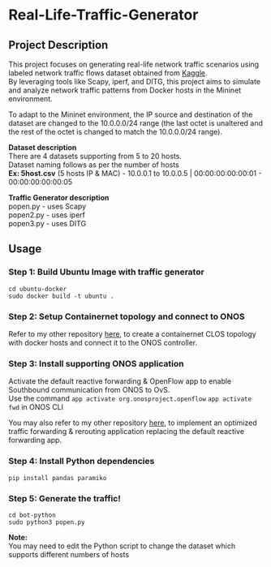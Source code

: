 # Real-Life-Traffic-Generator

## Project Description
This project focuses on generating real-life network traffic scenarios using labeled network traffic flows dataset obtained from [Kaggle](https://www.kaggle.com/datasets/jsrojas/labeled-network-traffic-flows-114-applications/data). <br>
By leveraging tools like Scapy, iperf, and DITG, this project aims to simulate and analyze network traffic patterns from Docker hosts in the Mininet environment. <br>

To adapt to the Mininet environment, the IP source and destination of the dataset are changed to the 10.0.0.0/24 range (the last octet is unaltered and the rest of the octet is changed to match the 10.0.0.0/24 range). <br>

**Dataset description** <br>
There are 4 datasets supporting from 5 to 20 hosts. <br>
Dataset naming follows as per the number of hosts <br>
**Ex: 5host.csv** (5 hosts IP & MAC) - 10.0.0.1 to 10.0.0.5 | 00:00:00:00:00:01 - 00:00:00:00:00:05

**Traffic Generator description** <br>
popen.py - uses Scapy <br>
popen2.py - uses iperf <br>
popen3.py - uses DITG <br>

## Usage
### Step 1: Build Ubuntu Image with traffic generator
```
cd ubuntu-docker
sudo docker build -t ubuntu .
```

### Step 2: Setup Containernet topology and connect to ONOS
Refer to my other repository [here](https://github.com/vikki8/SDN_clos_topology_generator), to create a containernet CLOS topology with docker hosts and connect it to the ONOS controller.

### Step 3: Install supporting ONOS application
Activate the default reactive forwarding & OpenFlow app to enable Southbound communication from ONOS to OvS. <br>
Use the command `app activate org.onosproject.openflow` `app activate fwd` in ONOS CLI <br>

You may also refer to my other repository [here](https://github.com/vikki8/onos_traffic_reroute_app/tree/main), to implement an optimized traffic forwarding & rerouting application replacing the default reactive forwarding app.

### Step 4: Install Python dependencies
```
pip install pandas paramiko
```

### Step 5: Generate the traffic!
```
cd bot-python
sudo python3 popen.py
```
**Note:** <br>
You may need to edit the Python script to change the dataset which supports different numbers of hosts 


